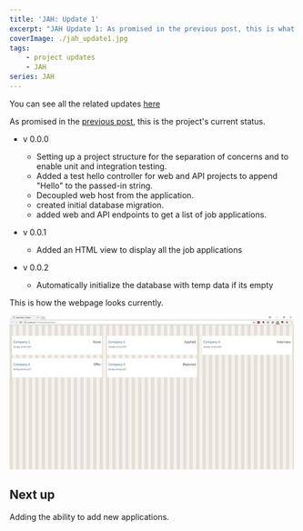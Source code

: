 ```yaml
---
title: 'JAH: Update 1'
excerpt: "JAH Update 1: As promised in the previous post, this is what's been done so far."
coverImage: ./jah_update1.jpg
tags:
    - project updates
    - JAH
series: JAH
---
```


You can see all the related updates [here](/tags/jah)

As promised in the [previous post](./new-side-project-jah/), this is the project's current status.

-   v 0.0.0

    -   Setting up a project structure for the separation of concerns and to enable unit and integration testing.
    -   Added a test hello controller for web and API projects to append "Hello" to the passed-in string.
    -   Decoupled web host from the application.
    -   created initial database migration.
    -   added web and API endpoints to get a list of job applications.

-   v 0.0.1

    -   Added an HTML view to display all the job applications

-   v 0.0.2
    -   Automatically initialize the database with temp data if its empty

This is how the webpage looks currently.

![JAH Update 1](./jah_update1.jpg)

## Next up

Adding the ability to add new applications.
